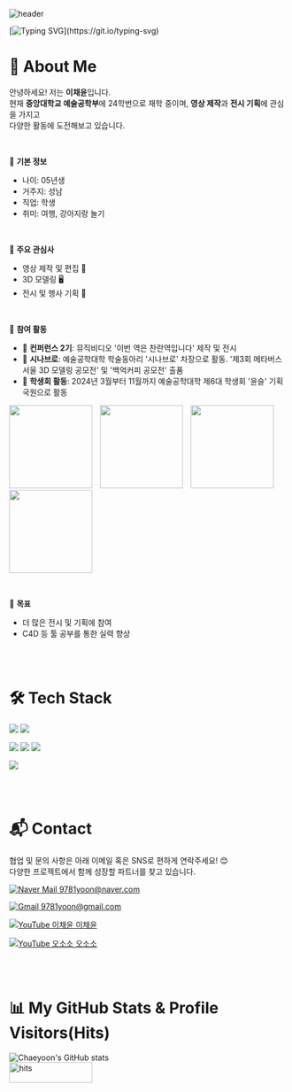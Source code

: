 ![header](https://capsule-render.vercel.app/api?type=waving&height=300&color=gradient&text=Chaeyoon's%20GITHUB&textBg=false)

[![Typing SVG](https://readme-typing-svg.demolab.com?font=Fira+Code&size=25&pause=3000&color=6987F7&width=780&height=200&lines=Hello!+Welcome+to+my+GitHub.+Thanks+for+stopping+by.)](https://git.io/typing-svg)

# 🌟 About Me

안녕하세요! 저는 **이채윤**입니다.  
현재 **중앙대학교 예술공학부**에 24학번으로 재학 중이며, **영상 제작**과 **전시 기획**에 관심을 가지고  
다양한 활동에 도전해보고 있습니다.

<br>

📌 **기본 정보** 
- 나이: 05년생
- 거주지: 성남
- 직업: 학생
- 취미: 여행, 강아지랑 놀기

<br>

📌 **주요 관심사**  
- 영상 제작 및 편집 🎥  
- 3D 모델링 🖥️  
- 전시 및 행사 기획 🎪  

<br>

📌 **참여 활동**  
- 🎥 **컨퍼런스 2기**: 뮤직비디오 '이번 역은 찬란역입니다' 제작 및 전시  
- 🎨 **시나브로**: 예술공학대학 학술동아리 '시나브로' 차장으로 활동. '제3회 메타버스 서울 3D 모델링 공모전' 및 '백억커피 공모전' 출품  
- 🎪 **학생회 활동**: 2024년 3월부터 11월까지 예술공학대학 제6대 학생회 '윤슬' 기획국원으로 활동
<p>
  <img src="https://github.com/user-attachments/assets/5355c45a-7309-4804-a51a-9f0ab742fcc4" width="150" style="margin-right: 10px;" />
  <img src="https://github.com/user-attachments/assets/2b042924-a0de-496f-a5d1-1b56f4db8ad2" width="150" style="margin-right: 10px;" />
  <img src="https://github.com/user-attachments/assets/b1709531-eb52-48a1-a6c2-66c0cc21db49" width="150" style="margin-right: 10px;" />
  <img src="https://github.com/user-attachments/assets/03d3e25e-aae6-4c6f-b70c-527062d4b5ce" width="150" />
</p>

<br>

📌 **목표** 
- 더 많은 전시 및 기획에 참여
- C4D 등 툴 공부를 통한 실력 향상

<br><br>


# 🛠️ Tech Stack

<p>
  <img src="https://img.shields.io/badge/Cinema4D-011A6A?style=flat&logo=cinema4d&logoColor=white"/>
  <img src="https://img.shields.io/badge/Maya-00C4CC?style=flat&logo=autodesk&logoColor=white"/>
</p>
<p>
  <img src="https://img.shields.io/badge/Premiere Pro-9999FF?style=flat&logo=adobepremierepro&logoColor=white"/>
  <img src="https://img.shields.io/badge/Photoshop-31A8FF?style=flat&logo=adobephotoshop&logoColor=white"/>
  <img src="https://img.shields.io/badge/Illustrator-FF9A00?style=flat&logo=adobeillustrator&logoColor=white"/>
</p>
<p>
  <img src="https://img.shields.io/badge/Python-3776AB?style=flat&logo=python&logoColor=white"/>
</p>


<br><br>


# 📬 Contact
<p>
  협업 및 문의 사항은 아래 이메일 혹은 SNS로 편하게 연락주세요! 😊 <br>
  다양한 프로젝트에서 함께 성장할 파트너를 찾고 있습니다.  
</p>


<p>
  <a href="mailto:9781yoon@naver.com" target="_blank">
    <img src="https://img.shields.io/badge/Naver-03C75A?style=flat&logo=naver&logoColor=white" alt="Naver Mail"/> 9781yoon@naver.com
  </a>
</p>

<p>
  <a href="mailto:9781yoon@gmail.com" target="_blank">
    <img src="https://img.shields.io/badge/Gmail-D14836?style=flat&logo=gmail&logoColor=white" alt="Gmail"/> 9781yoon@gmail.com
  </a>
</p>

<p>
  <a href="https://youtube.com/channel/UCB2Nm5Dva5FVxAxoVLuK_nQ?si=TtdBUtjAFdHR9-So" target="_blank">
    <img src="https://img.shields.io/badge/YouTube-FF0000?style=flat&logo=youtube&logoColor=white" alt="YouTube 이채윤"/> 이채윤
  </a>
</p>

<p>
  <a href="https://youtube.com/@ossosso0326?si=LnENaAXVI1ZXZebm" target="_blank">
    <img src="https://img.shields.io/badge/YouTube-FF0000?style=flat&logo=youtube&logoColor=white" alt="YouTube 오소소"/> 오소소
  </a>
</p>


<br><br>


# 📊 My GitHub Stats & Profile Visitors(Hits)

![Chaeyoon's GitHub stats](https://github-readme-stats.vercel.app/api?username=leechaeyoon0525&show_icons=true&theme=apprentice)  
  <a href="https://hits.seeyoufarm.com">
    <img src="https://hits.seeyoufarm.com/api/count/incr/badge.svg?url=https%3A%2F%2Fgithub.com%2Fleechaeyoon0525%2Fleechaeyoon0525.git&count_bg=%238994F5&title_bg=%23909090&icon=&icon_color=%23E7E7E7&title=hits&edge_flat=false" 
         alt="hits" width="150" height="37.5"/>
  </a>
</p>
